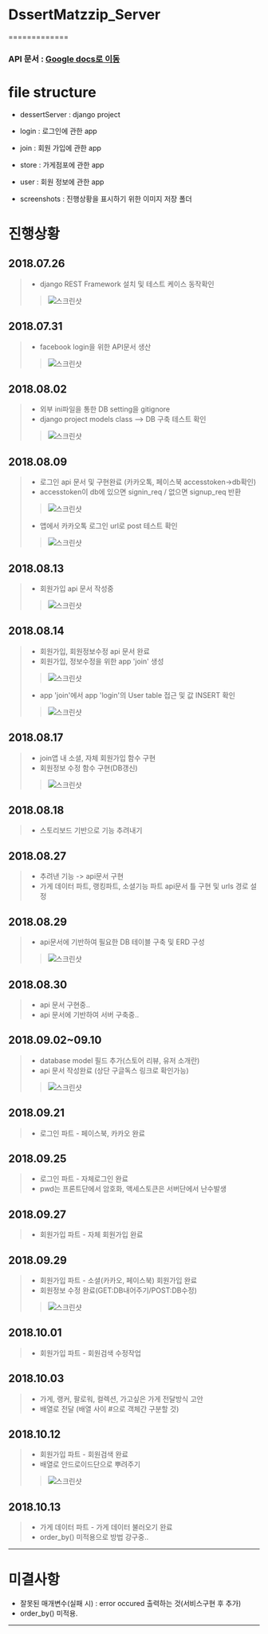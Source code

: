 #  DssertMatzzip_Server
=============

### API 문서 : [Google docs로 이동](https://docs.google.com/document/d/1K3fzN_OUAdnAGoy0OsK1ejsdH4eCdTpa25JWxrYZ6W8/edit)

# file structure

- dessertServer : django project

- login : 로그인에 관한 app

- join : 회원 가입에 관한 app

- store : 가게점포에 관한 app

- user : 회원 정보에 관한 app

- screenshots : 진행상황을 표시하기 위한 이미지 저장 폴더

# 진행상황
## 2018.07.26
> - django REST Framework 설치 및 테스트 케이스 동작확인
> > ![스크린샷](./screenshots/2018-07-26.png)

## 2018.07.31
> - facebook login을 위한 API문서 생산
> > ![스크린샷](./screenshots/2018-07-31.png)

## 2018.08.02
> - 외부 ini파일을 통한 DB setting을 gitignore
> - django project models class --> DB 구축 테스트 확인
> > ![스크린샷](./screenshots/2018-08-02.png)

## 2018.08.09
> - 로그인 api 문서 및 구현완료 (카카오톡, 페이스북 accesstoken->db확인)
> - accesstoken이 db에 있으면 signin_req / 없으면 signup_req 반환
> > ![스크린샷](./screenshots/2018-08-09.png)
> - 앱에서 카카오톡 로그인 url로 post 테스트 확인
> > ![스크린샷](./screenshots/2018-08-09-2.png)

## 2018.08.13
> - 회원가입 api 문서 작성중
> > ![스크린샷](./screenshots/2018-08-13.png)

## 2018.08.14
> - 회원가입, 회원정보수정 api 문서 완료
> - 회원가입, 정보수정을 위한 app 'join' 생성
> > ![스크린샷](./screenshots/2018-08-14.png)
> - app 'join'에서 app 'login'의 User table 접근 및 값 INSERT 확인
> > ![스크린샷](./screenshots/2018-08-14-2.png)

## 2018.08.17
> - join앱 내 소셜, 자체 회원가입 함수 구현
> - 회원정보 수정 함수 구현(DB갱신)
> > ![스크린샷](./screenshots/2018-08-17.png)

## 2018.08.18
> - 스토리보드 기반으로 기능 추려내기

## 2018.08.27
> - 추려낸 기능 -> api문서 구현
> - 가게 데이터 파트, 랭킹파트, 소셜기능 파트 api문서 틀 구현 및 urls 경로 설정

## 2018.08.29
> - api문서에 기반하여 필요한 DB 테이블 구축 및 ERD 구성
> > ![스크린샷](./screenshots/2018-08-29.png)

## 2018.08.30
> - api 문서 구현중..
> - api 문서에 기반하여 서버 구축중..

## 2018.09.02~09.10
> - database model 필드 추가(스토어 리뷰, 유저 소개란)
> - api 문서 작성완료 (상단 구글독스 링크로 확인가능)
> > ![스크린샷](./screenshots/2018-09-10.png)

## 2018.09.21
> - 로그인 파트 - 페이스북, 카카오 완료

## 2018.09.25
> - 로그인 파트 - 자체로그인 완료
> - pwd는 프론트단에서 암호화, 액세스토큰은 서버단에서 난수발생

## 2018.09.27
> - 회원가입 파트 - 자체 회원가입 완료

## 2018.09.29
> - 회원가입 파트 - 소셜(카카오, 페이스북) 회원가입 완료
> - 회원정보 수정 완료(GET:DB내어주기/POST:DB수정)
> > ![스크린샷](./screenshots/2018-10-11.png)

## 2018.10.01
> - 회원가입 파트 - 회원검색 수정작업

## 2018.10.03
> - 가게, 랭커, 팔로워, 컬렉션, 가고싶은 가게 전달방식 고안
> - 배열로 전달 (배열 사이 #으로 객체간 구분할 것)

## 2018.10.12
> - 회원가입 파트 - 회원검색 완료
> - 배열로 안드로이드단으로 뿌려주기
> > ![스크린샷](./screenshots/2018-10-12.png)

## 2018.10.13
> - 가게 데이터 파트 - 가게 데이터 불러오기 완료
> - order_by() 미적용으로 방법 강구중..

-----------------

# 미결사항
- 잘못된 매개변수(실패 시) : error occured 출력하는 것(서비스구현 후 추가)
- order_by() 미적용.

-----------------

